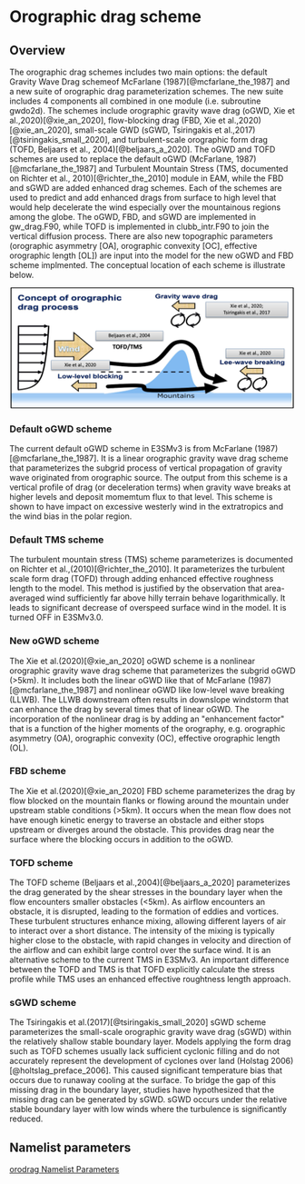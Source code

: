 # Orographic drag scheme

## Overview

The orographic drag schemes includes two main options: the default Gravity Wave Drag schemeof McFarlane (1987)[@mcfarlane_the_1987] and a
new suite of orographic drag parameterization schemes. The new suite includes 4 components all
combined in one module (i.e. subroutine gwdo2d). The schemes include
orographic gravity wave drag (oGWD, Xie et al.,2020)[@xie_an_2020], flow-blocking drag (FBD, Xie et al.,2020)[@xie_an_2020], small-scale GWD (sGWD, Tsiringakis et al.,2017)[@tsiringakis_small_2020], and turbulent-scale orographic form drag (TOFD, Beljaars et al., 2004)[@beljaars_a_2020]. The oGWD and TOFD schemes are used to replace the default oGWD (McFarlane, 1987)[@mcfarlane_the_1987] and Turbulent Mountain Stress (TMS, documented on Richter et al., 2010)[@richter_the_2010] module in EAM, while the FBD and sGWD are added enhanced drag schemes. Each of the schemes are used to predict and add enhanced drags from surface to high level that would help decelerate the wind especially over the mountainous regions among the globe. The oGWD, FBD, and sGWD are implemented in gw_drag.F90, while TOFD is implemented in clubb_intr.F90 to join the vertical diffusion process. There are also new topographic parameters (orographic asymmetry [OA], orographic convexity [OC], effective orographic length [OL]) are input into the model for the new oGWD and FBD scheme implmented. The conceptual location of each scheme is illustrate below.

![orodrag figure](../figures/orodrag.png)

### Default oGWD scheme

The current default oGWD scheme in E3SMv3 is from McFarlane (1987)[@mcfarlane_the_1987]. It is a linear orographic gravity wave drag scheme that parameterizes the subgrid process of vertical propagation of gravity wave originated from orographic source. The output from this scheme is a vertical profile of drag (or deceleration terms) when gravity wave breaks at higher levels and deposit momemtum flux to that level. This scheme is shown to have impact on excessive westerly wind in the extratropics and the wind bias in the polar region.

### Default TMS scheme

The turbulent mountain stress (TMS) scheme parameterizes is documented on Richter et al.,(2010)[@richter_the_2010]. It parameterizes the turbulent scale form drag (TOFD) through adding enhanced effective roughness length to the model. This method is justified by the observation that area-averaged wind sufficiently far above hilly terrain behave logarithmically. It leads to significant decrease of overspeed surface wind in the model. It is turned OFF in E3SMv3.0.

### New oGWD scheme

The Xie et al.(2020)[@xie_an_2020] oGWD scheme is a nonlinear orographic gravity wave drag scheme that parameterizes the subgrid oGWD (>5km). It includes both the linear oGWD like that of McFarlane (1987)[@mcfarlane_the_1987] and nonlinear oGWD like low-level wave breaking (LLWB). The LLWB downstream often results in downslope windstorm that can enhance the drag by several times that of linear oGWD. The incorporation of the nonlinear drag is by adding an "enhancement factor" that is a function of the higher moments of the orography, e.g. orographic asymmetry (OA), orographic convexity (OC), effective orographic length (OL).

### FBD scheme

The Xie et al.(2020)[@xie_an_2020] FBD scheme parameterizes the drag by flow blocked on the mountain flanks or flowing around the mountain under upstream stable conditions (>5km). It occurs when the mean flow does not have enough kinetic energy to traverse an obstacle and either stops upstream or diverges around the obstacle. This provides drag near the surface where the blocking occurs in addition to the oGWD.

### TOFD scheme

The TOFD scheme (Beljaars et al.,2004)[@beljaars_a_2020] parameterizes the drag generated by the shear stresses in the boundary layer when the flow encounters smaller obstacles (<5km). As airflow encounters an obstacle, it is disrupted, leading to the formation of eddies and vortices. These turbulent structures enhance mixing, allowing different layers of air to interact over a short distance. The intensity of the mixing is typically higher close to the obstacle, with rapid changes in velocity and direction of the airflow and can exhibit large control over the surface wind. It is an alternative scheme to the current TMS in E3SMv3. An important difference between the TOFD and TMS is that TOFD explicitly calculate the stress profile while TMS uses an enhanced effective roughtness length approach.

### sGWD scheme

The Tsiringakis et al.(2017)[@tsiringakis_small_2020] sGWD scheme parameterizes the small-scale orographic gravity wave drag (sGWD) within the relatively shallow stable boundary layer. Models applying the form drag such as TOFD schemes usually lack sufficient cyclonic filling and do not accurately represent the development of cyclones over land (Holstag 2006)[@holtslag_preface_2006]. This caused significant temperature bias that occurs due to runaway cooling at the surface. To bridge the gap of this missing drag in the boundary layer, studies have hypothesized that the missing drag can be generated by sGWD. sGWD occurs under the relative stable boundary layer with low winds where the turbulence is significantly reduced.

## Namelist parameters

[orodrag Namelist Parameters](../user-guide/namelist_parameters.md#orographic-drag-schemes)
